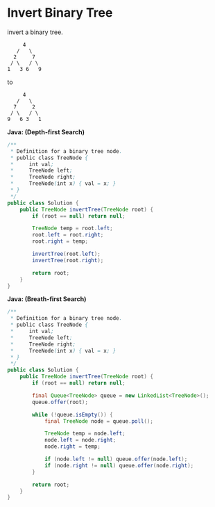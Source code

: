 # Invert Binary Tree

invert a binary tree.

         4
       /   \
      2     7
     / \   / \
    1   3 6   9

to

         4
       /   \
      7     2
     / \   / \
    9   6 3   1

**Java: (Depth-first Search)**
```java
/**
 * Definition for a binary tree node.
 * public class TreeNode {
 *     int val;
 *     TreeNode left;
 *     TreeNode right;
 *     TreeNode(int x) { val = x; }
 * }
 */
public class Solution {
    public TreeNode invertTree(TreeNode root) {
        if (root == null) return null;

        TreeNode temp = root.left;
        root.left = root.right;
        root.right = temp;

        invertTree(root.left);
        invertTree(root.right);

        return root;
    }
}
```

**Java: (Breath-first Search)**
```java
/**
 * Definition for a binary tree node.
 * public class TreeNode {
 *     int val;
 *     TreeNode left;
 *     TreeNode right;
 *     TreeNode(int x) { val = x; }
 * }
 */
public class Solution {
    public TreeNode invertTree(TreeNode root) {
        if (root == null) return null;

        final Queue<TreeNode> queue = new LinkedList<TreeNode>();
        queue.offer(root);

        while (!queue.isEmpty()) {
            final TreeNode node = queue.poll();

            TreeNode temp = node.left;
            node.left = node.right;
            node.right = temp;

            if (node.left != null) queue.offer(node.left);
            if (node.right != null) queue.offer(node.right);
        }

        return root;
    }
}
```
